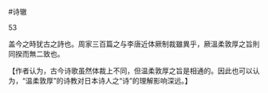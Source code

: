 #诗辙


53

盖今之時犹古之詩也。周家三百篇之与李唐近体厥制裁雖異乎，厥溫柔敦厚之旨則同揆而無二致也。

【作者认为，古今诗歌虽然体裁上不同，但温柔敦厚之旨是相通的。因此也可以认为，“温柔敦厚”的诗教对日本诗人之“诗”的理解影响深远。】
